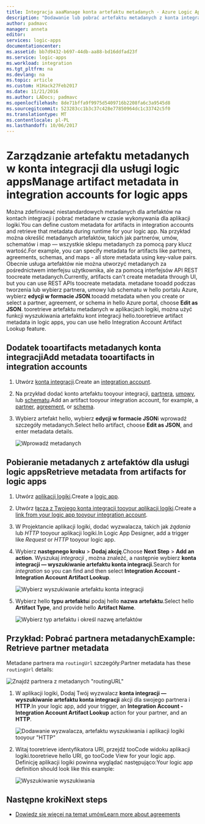 ```yaml
---
title: Integracja aaaManage konta artefaktu metadanych - Azure Logic Apps | Dokumentacja firmy Microsoft
description: "Dodawanie lub pobrać artefaktu metadanych z konta integracji dla usługi Azure Logic Apps"
author: padmavc
manager: anneta
editor: 
services: logic-apps
documentationcenter: 
ms.assetid: bb7d9432-b697-44db-aa88-bd16ddfad23f
ms.service: logic-apps
ms.workload: integration
ms.tgt_pltfrm: na
ms.devlang: na
ms.topic: article
ms.custom: H1Hack27Feb2017
ms.date: 11/21/2016
ms.author: LADocs; padmavc
ms.openlocfilehash: 8de71bffa9f9975d5409716b2208fa6c3a9545d8
ms.sourcegitcommit: 523283cc1b3c37c428e77850964dc1c33742c5f0
ms.translationtype: MT
ms.contentlocale: pl-PL
ms.lasthandoff: 10/06/2017
---
```

# <a name="manage-artifact-metadata-in-integration-accounts-for-logic-apps"></a><span data-ttu-id="001a3-103">Zarządzanie artefaktu metadanych w konta integracji dla usługi logic apps</span><span class="sxs-lookup"><span data-stu-id="001a3-103">Manage artifact metadata in integration accounts for logic apps</span></span>

<span data-ttu-id="001a3-104">Można zdefiniować niestandardowych metadanych dla artefaktów na kontach integracji i pobrać metadane w czasie wykonywania dla aplikacji logiki.</span><span class="sxs-lookup"><span data-stu-id="001a3-104">You can define custom metadata for artifacts in integration accounts and retrieve that metadata during runtime for your logic app.</span></span> <span data-ttu-id="001a3-105">Na przykład można określić metadanych artefaktów, takich jak partnerów, umów, schematów i map — wszystkie sklepu metadanych za pomocą pary klucz wartość.</span><span class="sxs-lookup"><span data-stu-id="001a3-105">For example, you can specify metadata for artifacts like partners, agreements, schemas, and maps - all store metadata using key-value pairs.</span></span> <span data-ttu-id="001a3-106">Obecnie usługa artefaktów nie można utworzyć metadanych za pośrednictwem interfejsu użytkownika, ale za pomocą interfejsów API REST toocreate metadanych.</span><span class="sxs-lookup"><span data-stu-id="001a3-106">Currently, artifacts can't create metadata through UI, but you can use REST APIs toocreate metadata.</span></span> <span data-ttu-id="001a3-107">metadane tooadd podczas tworzenia lub wybierz partnera, umowy lub schematu w hello portalu Azure, wybierz **edycji w formacie JSON**.</span><span class="sxs-lookup"><span data-stu-id="001a3-107">tooadd metadata when you create or select a partner, agreement, or schema in hello Azure portal, choose **Edit as JSON**.</span></span> <span data-ttu-id="001a3-108">tooretrieve artefaktu metadanych w aplikacjach logiki, można użyć funkcji wyszukiwania artefaktu kont integracji hello.</span><span class="sxs-lookup"><span data-stu-id="001a3-108">tooretrieve artifact metadata in logic apps, you can use hello Integration Account Artifact Lookup feature.</span></span>

## <a name="add-metadata-tooartifacts-in-integration-accounts"></a><span data-ttu-id="001a3-109">Dodatek tooartifacts metadanych konta integracji</span><span class="sxs-lookup"><span data-stu-id="001a3-109">Add metadata tooartifacts in integration accounts</span></span>

1. <span data-ttu-id="001a3-110">Utwórz [konta integracji](logic-apps-enterprise-integration-create-integration-account.md).</span><span class="sxs-lookup"><span data-stu-id="001a3-110">Create an [integration account](logic-apps-enterprise-integration-create-integration-account.md).</span></span>

2. <span data-ttu-id="001a3-111">Na przykład dodać konto artefaktu tooyour integracji, [partnera](logic-apps-enterprise-integration-partners.md#how-to-create-a-partner), [umowy](logic-apps-enterprise-integration-agreements.md#how-to-create-agreements), lub [schematu](logic-apps-enterprise-integration-schemas.md).</span><span class="sxs-lookup"><span data-stu-id="001a3-111">Add an artifact tooyour integration account, for example, a [partner](logic-apps-enterprise-integration-partners.md#how-to-create-a-partner), [agreement](logic-apps-enterprise-integration-agreements.md#how-to-create-agreements), or [schema](logic-apps-enterprise-integration-schemas.md).</span></span>

3.  <span data-ttu-id="001a3-112">Wybierz artefakt hello, wybierz **edycji w formacie JSON**i wprowadź szczegóły metadanych.</span><span class="sxs-lookup"><span data-stu-id="001a3-112">Select hello artifact, choose **Edit as JSON**, and enter metadata details.</span></span>

    ![Wprowadź metadanych](media/logic-apps-enterprise-integration-metadata/image1.png)

## <a name="retrieve-metadata-from-artifacts-for-logic-apps"></a><span data-ttu-id="001a3-114">Pobieranie metadanych z artefaktów dla usługi logic apps</span><span class="sxs-lookup"><span data-stu-id="001a3-114">Retrieve metadata from artifacts for logic apps</span></span>

1. <span data-ttu-id="001a3-115">Utwórz [aplikacji logiki](logic-apps-create-a-logic-app.md).</span><span class="sxs-lookup"><span data-stu-id="001a3-115">Create a [logic app](logic-apps-create-a-logic-app.md).</span></span>

2. <span data-ttu-id="001a3-116">Utwórz [łącza z Twojego konta integracji tooyour aplikacji logiki](logic-apps-enterprise-integration-create-integration-account.md#link-an-integration-account-to-a-logic-app).</span><span class="sxs-lookup"><span data-stu-id="001a3-116">Create a [link from your logic app tooyour integration account](logic-apps-enterprise-integration-create-integration-account.md#link-an-integration-account-to-a-logic-app).</span></span> 

3. <span data-ttu-id="001a3-117">W Projektancie aplikacji logiki, dodać wyzwalacza, takich jak *żądania* lub *HTTP* tooyour aplikacji logiki.</span><span class="sxs-lookup"><span data-stu-id="001a3-117">In Logic App Designer, add a trigger like *Request* or *HTTP* tooyour logic app.</span></span>

4.  <span data-ttu-id="001a3-118">Wybierz **następnego kroku** > **Dodaj akcję**.</span><span class="sxs-lookup"><span data-stu-id="001a3-118">Choose **Next Step** > **Add an action**.</span></span> <span data-ttu-id="001a3-119">Wyszukaj *integracji* , można znaleźć, a następnie wybierz **konta integracji — wyszukiwanie artefaktu konta integracji**.</span><span class="sxs-lookup"><span data-stu-id="001a3-119">Search for *integration* so you can find and then select **Integration Account - Integration Account Artifact Lookup**.</span></span>

    ![Wybierz wyszukiwanie artefaktu konta integracji](media/logic-apps-enterprise-integration-metadata/image2.png)

5. <span data-ttu-id="001a3-121">Wybierz hello **typu artefaktu**i podaj hello **nazwa artefaktu**.</span><span class="sxs-lookup"><span data-stu-id="001a3-121">Select hello **Artifact Type**, and provide hello **Artifact Name**.</span></span>

    ![Wybierz typ artefaktu i określ nazwę artefaktów](media/logic-apps-enterprise-integration-metadata/image3.png)

## <a name="example-retrieve-partner-metadata"></a><span data-ttu-id="001a3-123">Przykład: Pobrać partnera metadanych</span><span class="sxs-lookup"><span data-stu-id="001a3-123">Example: Retrieve partner metadata</span></span>

<span data-ttu-id="001a3-124">Metadane partnera ma `routingUrl` szczegóły:</span><span class="sxs-lookup"><span data-stu-id="001a3-124">Partner metadata has these `routingUrl` details:</span></span>

![Znajdź partnera z metadanych "routingURL"](media/logic-apps-enterprise-integration-metadata/image6.png)

1. <span data-ttu-id="001a3-126">W aplikacji logiki, Dodaj Twój wyzwalacz **konta integracji — wyszukiwanie artefaktu konta integracji** akcji dla swojego partnera i **HTTP**.</span><span class="sxs-lookup"><span data-stu-id="001a3-126">In your logic app, add your trigger, an **Integration Account - Integration Account Artifact Lookup** action for your partner, and an **HTTP**.</span></span>

    ![Dodawanie wyzwalacza, artefaktu wyszukiwania i aplikacji logiki tooyour "HTTP"](media/logic-apps-enterprise-integration-metadata/image4.png)

2. <span data-ttu-id="001a3-128">Witaj tooretrieve identyfikatora URI, przejdź tooCode widoku aplikacji logiki.</span><span class="sxs-lookup"><span data-stu-id="001a3-128">tooretrieve hello URI, go tooCode View for your logic app.</span></span> <span data-ttu-id="001a3-129">Definicję aplikacji logiki powinna wyglądać następująco:</span><span class="sxs-lookup"><span data-stu-id="001a3-129">Your logic app definition should look like this example:</span></span>

    ![Wyszukiwanie wyszukiwania](media/logic-apps-enterprise-integration-metadata/image5.png)


## <a name="next-steps"></a><span data-ttu-id="001a3-131">Następne kroki</span><span class="sxs-lookup"><span data-stu-id="001a3-131">Next steps</span></span>
* [<span data-ttu-id="001a3-132">Dowiedz się więcej na temat umów</span><span class="sxs-lookup"><span data-stu-id="001a3-132">Learn more about agreements</span></span>](logic-apps-enterprise-integration-agreements.md "więcej informacji na temat umowy integracji dla przedsiębiorstw")  
